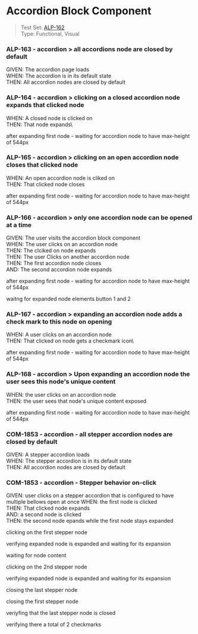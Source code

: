 # Accordion Block Component  
> Test Set: [ALP-162](https://everfi.atlassian.net/browse/ALP-162)   
Type: Functional, Visual  

<!-- include: cypress/integration/blacksmith/accordion_block.js -->

### ALP-163 - accordion > all accordions node are closed by default

GIVEN: The accordion page loads\
WHEN: The accordion is in its default state\
THEN: All accordion nodes are closed by default

### ALP-164 - accordion > clicking on a closed accordion node expands that clicked node

WHEN: A closed node is clicked on\
THEN: That node expands\

after expanding first node - waiting for accordion node to have max-height of  544px

### ALP-165 - accordion > clicking on an open accordion node closes that clicked node

WHEN: An open accordion node is cliked on\
THEN: That clicked node closes

after expanding first node - waiting for accordion node to have max-height of  544px

### ALP-166 - accordion > only one accordion node can be opened at a time

GIVEN: The user visits the accordion block component\
WHEN: The user clicks on an accordion node\
THEN: The clciked on node expands\
THEN: The user Clicks on another accordion node\
THEN: The first accordion node closes\
AND: The second accordion node expands

after expanding first node - waiting for accordion node to have max-height of  544px

waitng for expanded node elements button 1 and 2

### ALP-167 - accordion > expanding an accordion node adds a check mark to this node on opening

WHEN: A user clicks on an accordion node\
THEN: That clicked on node gets a checkmark icon\

after expanding first node - waiting for accordion node to have max-height of  544px

### ALP-168 - accordion > Upon expanding an accordion node the user sees this node's unique content

WHEN: the user clicks on an accordion node\
THEN: the user sees that node's unique content exposed

after expanding first node - waiting for accordion node to have max-height of  544px

### COM-1853 - accordion - all stepper accordion nodes are closed by default

GIVEN: A stepper accordion loads\
WHEN: The stepper accordion is in its default state\
THEN: All accordion nodes are closed by default

### COM-1853 - accordion - Stepper behavior on-click

GIVEN: user clicks on a stepper accordion that is configured to have multiple bellows open at once
WHEN: the first node is clicked\
THEN: That clicked node expands\
AND: a second node is clicked\
THEN: the second node epands while the first node stays expanded

clicking on the first stepper node

verifying expanded node is expanded and waiting for its expansion

waiting for node content

clicking on the 2nd stepper node

verifying expanded node is expanded and waiting for its expansion

closing the last stepper node

closing the first stepper node

veriyfing that the last stepper node is closed

verifying there a total of 2 checkmarks

<!-- /include: cypress/integration/blacksmith/accordion_block.js -->